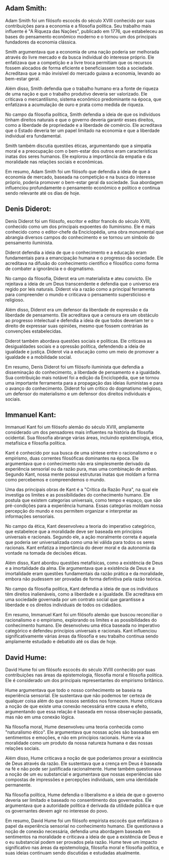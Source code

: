 ## **Adam Smith:**
Adam Smith foi um filósofo escocês do século XVIII conhecido por suas contribuições para a economia e a filosofia política. Seu trabalho mais influente é "A Riqueza das Nações", publicado em 1776, que estabeleceu as bases do pensamento econômico moderno e o tornou um dos principais fundadores da economia clássica.

Smith argumentava que a economia de uma nação poderia ser melhorada através do livre mercado e da busca individual do interesse próprio. Ele enfatizava que a competição e a livre troca permitiam que os recursos fossem alocados de forma eficiente e beneficiassem toda a sociedade. Acreditava que a mão invisível do mercado guiava a economia, levando ao bem-estar geral.

Além disso, Smith defendia que o trabalho humano era a fonte de riqueza de uma nação e que o trabalho produtivo deveria ser valorizado. Ele criticava o mercantilismo, sistema econômico predominante na época, que enfatizava a acumulação de ouro e prata como medida de riqueza.

No campo da filosofia política, Smith defendia a ideia de que os indivíduos tinham direitos naturais e que o governo deveria garantir esses direitos, como a liberdade de propriedade e a liberdade de comércio. Ele acreditava que o Estado deveria ter um papel limitado na economia e que a liberdade individual era fundamental.

Smith também discutia questões éticas, argumentando que a simpatia moral e a preocupação com o bem-estar dos outros eram características inatas dos seres humanos. Ele explorou a importância da empatia e da moralidade nas relações sociais e econômicas.

Em resumo, Adam Smith foi um filósofo que defendia a ideia de que a economia de mercado, baseada na competição e na busca do interesse próprio, poderia promover o bem-estar geral da sociedade. Sua abordagem influenciou profundamente o pensamento econômico e político e continua sendo relevante até os dias de hoje.

## **Denis Diderot:**
Denis Diderot foi um filósofo, escritor e editor francês do século XVIII, conhecido como um dos principais expoentes do Iluminismo. Ele é mais conhecido como o editor-chefe da Enciclopédia, uma obra monumental que abrangia diversos campos do conhecimento e se tornou um símbolo do pensamento iluminista.

Diderot defendia a ideia de que o conhecimento e a educação eram fundamentais para a emancipação humana e o progresso da sociedade. Ele acreditava na difusão do conhecimento científico e filosófico como forma de combater a ignorância e o dogmatismo.

No campo da filosofia, Diderot era um materialista e ateu convicto. Ele rejeitava a ideia de um Deus transcendente e defendia que o universo era regido por leis naturais. Diderot via a razão como a principal ferramenta para compreender o mundo e criticava o pensamento supersticioso e religioso.

Além disso, Diderot era um defensor da liberdade de expressão e da liberdade de pensamento. Ele acreditava que a censura era um obstáculo ao progresso intelectual e defendia a ideia de que todos deveriam ter o direito de expressar suas opiniões, mesmo que fossem contrárias às convenções estabelecidas.

Diderot também abordava questões sociais e políticas. Ele criticava as desigualdades sociais e a opressão política, defendendo a ideia de igualdade e justiça. Diderot via a educação como um meio de promover a igualdade e a mobilidade social.

Em resumo, Denis Diderot foi um filósofo iluminista que defendia a disseminação do conhecimento, a liberdade de pensamento e a igualdade. Sua contribuição mais notável foi a edição da Enciclopédia, que se tornou uma importante ferramenta para a propagação das ideias iluministas e para o avanço do conhecimento. Diderot foi um crítico do dogmatismo religioso, um defensor do materialismo e um defensor dos direitos individuais e sociais.

## **Immanuel Kant:**
Immanuel Kant foi um filósofo alemão do século XVIII, amplamente considerado um dos pensadores mais influentes na história da filosofia ocidental. Sua filosofia abrange várias áreas, incluindo epistemologia, ética, metafísica e filosofia política.

Kant é conhecido por sua busca de uma síntese entre o racionalismo e o empirismo, duas correntes filosóficas dominantes na época. Ele argumentava que o conhecimento não era simplesmente derivado da experiência sensorial ou da razão pura, mas uma combinação de ambas. Segundo Kant, nossa mente possui estruturas inatas que moldam a forma como percebemos e compreendemos o mundo.

Uma das principais obras de Kant é a "Crítica da Razão Pura", na qual ele investiga os limites e as possibilidades do conhecimento humano. Ele postula que existem categorias universais, como tempo e espaço, que são pré-condições para a experiência humana. Essas categorias moldam nossa percepção do mundo e nos permitem organizar e interpretar as informações sensoriais.

No campo da ética, Kant desenvolveu a teoria do imperativo categórico, que estabelece que a moralidade deve ser baseada em princípios universais e racionais. Segundo ele, a ação moralmente correta é aquela que poderia ser universalizada como uma lei válida para todos os seres racionais. Kant enfatiza a importância do dever moral e da autonomia da vontade na tomada de decisões éticas.

Além disso, Kant abordou questões metafísicas, como a existência de Deus e a imortalidade da alma. Ele argumentava que a existência de Deus e a imortalidade eram questões fundamentais da razão prática e da moralidade, embora não pudessem ser provadas de forma definitiva pela razão teórica.

No campo da filosofia política, Kant defendia a ideia de que os indivíduos têm direitos inalienáveis, como a liberdade e a igualdade. Ele acreditava em uma sociedade governada por um contrato social que garantisse a liberdade e os direitos individuais de todos os cidadãos.

Em resumo, Immanuel Kant foi um filósofo alemão que buscou reconciliar o racionalismo e o empirismo, explorando os limites e as possibilidades do conhecimento humano. Ele desenvolveu uma ética baseada no imperativo categórico e defendeu princípios universais e racionais. Kant influenciou significativamente várias áreas da filosofia e seu trabalho continua sendo amplamente estudado e debatido até os dias de hoje.

## **David Hume:**
David Hume foi um filósofo escocês do século XVIII conhecido por suas contribuições nas áreas da epistemologia, filosofia moral e filosofia política. Ele é considerado um dos principais representantes do empirismo britânico.

Hume argumentava que todo o nosso conhecimento se baseia na experiência sensorial. Ele sustentava que não podemos ter certeza de qualquer coisa além do que nossos sentidos nos fornecem. Hume criticava a noção de que existe uma conexão necessária entre causa e efeito, argumentando que essa relação é baseada em nossa observação passada, mas não em uma conexão lógica.

Na filosofia moral, Hume desenvolveu uma teoria conhecida como "naturalismo ético". Ele argumentava que nossas ações são baseadas em sentimentos e emoções, e não em princípios racionais. Hume via a moralidade como um produto da nossa natureza humana e das nossas relações sociais.

Além disso, Hume criticava a noção de que poderíamos provar a existência de Deus através da razão. Ele sustentava que a crença em Deus é baseada na fé e não pode ser justificada racionalmente. Hume também questionava a noção de um eu substancial e argumentava que nossas experiências são compostas de impressões e percepções individuais, sem uma identidade permanente.

Na filosofia política, Hume defendia o liberalismo e a ideia de que o governo deveria ser limitado e baseado no consentimento dos governados. Ele argumentava que a autoridade política é derivada da utilidade pública e que os governantes devem agir no interesse do povo.

Em resumo, David Hume foi um filósofo empirista escocês que enfatizava o papel da experiência sensorial no conhecimento humano. Ele questionava a noção de conexão necessária, defendia uma abordagem baseada em sentimentos na moralidade e criticava a ideia de que a existência de Deus e o eu substancial podem ser provados pela razão. Hume teve um impacto significativo nas áreas da epistemologia, filosofia moral e filosofia política, e suas ideias continuam sendo discutidas e estudadas atualmente.